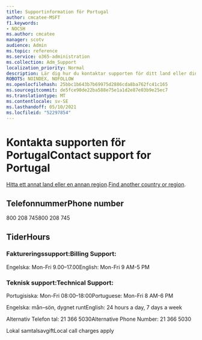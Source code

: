 ```yaml
---
title: Supportinformation för Portugal
author: cmcatee-MSFT
f1.keywords:
- NOCSH
ms.author: cmcatee
manager: scotv
audience: Admin
ms.topic: reference
ms.service: o365-administration
ms.collection: Adm_Support
localization_priority: Normal
description: Lär dig hur du kontaktar supporten för ditt land eller din region.
ROBOTS: NOINDEX, NOFOLLOW
ms.openlocfilehash: 25bbc1b643b7b69975d2886cda8ba762fc41c165
ms.sourcegitcommit: de5fce90de22ba588e75e1a1d2e87e03b9e25ec7
ms.translationtype: MT
ms.contentlocale: sv-SE
ms.lasthandoff: 05/10/2021
ms.locfileid: "52297854"
---
```

# <a name="contact-support-for-portugal"></a><span data-ttu-id="79171-103">Kontakta supporten för Portugal</span><span class="sxs-lookup"><span data-stu-id="79171-103">Contact support for Portugal</span></span>

<span data-ttu-id="79171-104">[Hitta ett annat land eller en annan region](../../business-video/get-help-support.md).</span><span class="sxs-lookup"><span data-stu-id="79171-104">[Find another country or region](../../business-video/get-help-support.md).</span></span>

## <a name="phone-number"></a><span data-ttu-id="79171-105">Telefonnummer</span><span class="sxs-lookup"><span data-stu-id="79171-105">Phone number</span></span>
<span data-ttu-id="79171-106">800 208 745</span><span class="sxs-lookup"><span data-stu-id="79171-106">800 208 745</span></span>

## <a name="hours"></a><span data-ttu-id="79171-107">Tider</span><span class="sxs-lookup"><span data-stu-id="79171-107">Hours</span></span>
### <a name="billing-support"></a><span data-ttu-id="79171-108">Faktureringssupport:</span><span class="sxs-lookup"><span data-stu-id="79171-108">Billing Support:</span></span>

<span data-ttu-id="79171-109">Engelska: Mon-Fri 9.00–17.00</span><span class="sxs-lookup"><span data-stu-id="79171-109">English: Mon-Fri 9 AM-5 PM</span></span>

### <a name="technical-support"></a><span data-ttu-id="79171-110">Teknisk support:</span><span class="sxs-lookup"><span data-stu-id="79171-110">Technical Support:</span></span>

<span data-ttu-id="79171-111">Portugisiska: Mon-Fri 08:00–18:00</span><span class="sxs-lookup"><span data-stu-id="79171-111">Portuguese: Mon-Fri 8 AM-6 PM</span></span>

<span data-ttu-id="79171-112">Engelska: mån–sön, dygnet runt</span><span class="sxs-lookup"><span data-stu-id="79171-112">English: 24 hours a day, 7 days a week</span></span>

<span data-ttu-id="79171-113">Alternativ Telefon tal: 21 366 5030</span><span class="sxs-lookup"><span data-stu-id="79171-113">Alternative Phone Number: 21 366 5030</span></span>

<span data-ttu-id="79171-114">Lokal samtalsavgift</span><span class="sxs-lookup"><span data-stu-id="79171-114">Local call charges apply</span></span>
